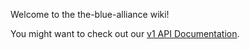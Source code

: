 Welcome to the the-blue-alliance wiki!

You might want to check out our [v1 API Documentation](https://github.com/gregmarra/the-blue-alliance/wiki/API-v1-Documentation).